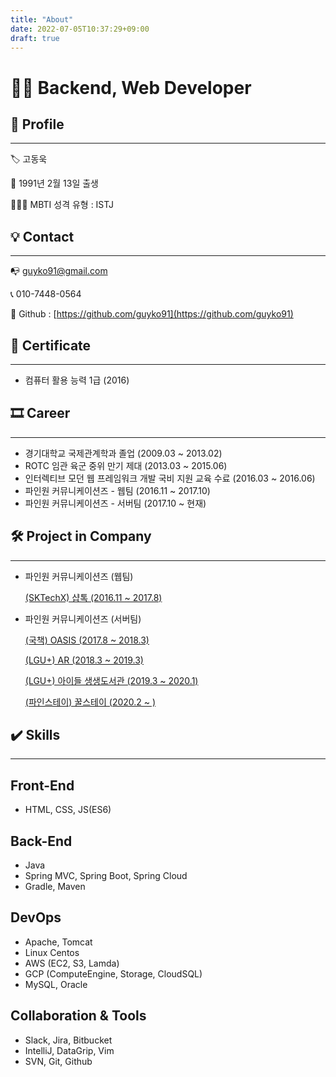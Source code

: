 ```yaml
---
title: "About"
date: 2022-07-05T10:37:29+09:00
draft: true
---
```


# 👨‍💻 Backend, Web Developer

## 👦 Profile

---

🏷 고동욱

👶 1991년 2월 13일 출생

🙆🏻‍♂️ MBTI 성격 유형 : ISTJ

## 💡 Contact

---

📭 guyko91@gmail.com 

📞 010-7448-0564

📎 Github : [https://github.com/guyko91](https://github.com/guyko91)

## 📑 Certificate

---

- 컴퓨터 활용 능력 1급 (2016)

## 🎞 Career

---

- 경기대학교 국제관계학과 졸업 (2009.03 ~ 2013.02)
- ROTC 임관 육군 중위 만기 제대 (2013.03 ~ 2015.06)
- 인터렉티브 모던 웹 프레임워크 개발 국비 지원 교육 수료 (2016.03 ~ 2016.06)
- 파인원 커뮤니케이션즈 - 웹팀 (2016.11 ~ 2017.10)
- 파인원 커뮤니케이션즈 - 서버팀 (2017.10 ~  현재)

## 🛠 Project in Company

---

- 파인원 커뮤니케이션즈 (웹팀)
    
    [(SKTechX) 샵톡 (2016.11 ~ 2017.8)](https://www.notion.so/SKTechX-2016-11-2017-8-6d211f99d15640f99731d263e39864b7)
    
- 파인원 커뮤니케이션즈 (서버팀)
    
    [(국책) OASIS (2017.8 ~ 2018.3)](https://www.notion.so/OASIS-2017-8-2018-3-0709fb44a5ba4ab386b47db8e1c36f92)
    
    [(LGU+) AR (2018.3 ~ 2019.3)](https://www.notion.so/LGU-AR-2018-3-2019-3-a956334cb1db436f9eb73a6dccef7afa)
    
    [(LGU+) 아이들 생생도서관 (2019.3 ~ 2020.1)](https://www.notion.so/LGU-2019-3-2020-1-964b1ac0a7044511b7ac9f8d1dc0f189)
    
    [(파인스테이) 꿀스테이 (2020.2 ~ )](https://www.notion.so/2020-2-6936a0935d0640a7aa1e2f60c90b8ae9)
    

## ✔️ Skills

---

## Front-End

- HTML, CSS, JS(ES6)

## Back-End

- Java
- Spring MVC, Spring Boot, Spring Cloud
- Gradle, Maven

## DevOps

- Apache, Tomcat
- Linux Centos
- AWS (EC2, S3, Lamda)
- GCP (ComputeEngine, Storage, CloudSQL)
- MySQL, Oracle

## Collaboration & Tools

- Slack, Jira, Bitbucket
- IntelliJ, DataGrip, Vim
- SVN, Git, Github
